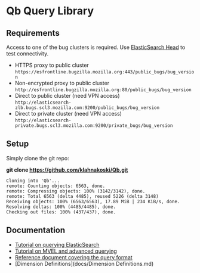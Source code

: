 
Qb Query Library
================

Requirements
------------

Access to one of the bug clusters is required.  Use [ElasticSearch Head](https://github.com/mobz/elasticsearch-head) to
test connectivity.


  - HTTPS proxy to public cluster<br> ```https://esfrontline.bugzilla.mozilla.org:443/public_bugs/bug_version```
  - Non-encrypted proxy to public cluster<br>```http://esfrontline.bugzilla.mozilla.org:80/public_bugs/bug_version```
  - Direct to public cluster (need VPN access)<br>```http://elasticsearch-zlb.bugs.scl3.mozilla.com:9200/public_bugs/bug_version```
  - Direct to private cluster (need VPN access)<br>```http://elasticsearch-private.bugs.scl3.mozilla.com:9200/private_bugs/bug_version```

Setup
-----

Simply clone the git repo:

**git clone https://github.com/klahnakoski/Qb.git**

    Cloning into 'Qb'...
	remote: Counting objects: 6563, done.
	remote: Compressing objects: 100% (3142/3142), done.
	remote: Total 6563 (delta 4485), reused 5226 (delta 3148)
	Receiving objects: 100% (6563/6563), 17.89 MiB | 234 KiB/s, done.
	Resolving deltas: 100% (4485/4485), done.
	Checking out files: 100% (437/437), done.


Documentation
-------------

  - [Tutorial on querying ElasticSearch](docs/BZ_Tutorial.md)
  - [Tutorial on MVEL and advanced querying](docs/MVEL_Tutorial.md)
  - [Reference document covering the query format](docs/Qb_Reference.md)
  - [Dimension Definitions](docs/Dimension Definitions.md)
